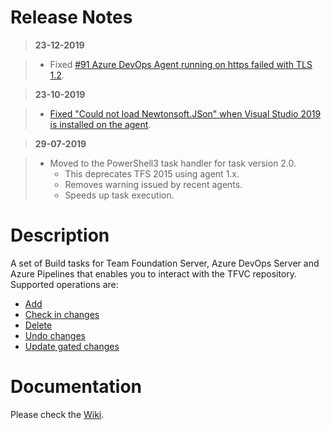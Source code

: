 # Release Notes
> **23-12-2019**

> - Fixed [#91 Azure DevOps Agent running on https failed with TLS 1.2](https://github.com/jessehouwing/azure-pipelines-tfvc-tasks/issues/91).

> **23-10-2019**

> - [Fixed "Could not load Newtonsoft.JSon" when Visual Studio 2019 is installed on the agent](https://github.com/microsoft/azure-pipelines-task-lib/issues/580).

> **29-07-2019**

> - Moved to the PowerShell3 task handler for task version 2.0. 
>   - This deprecates TFS 2015 using agent 1.x.
>   - Removes warning issued by recent agents.
>   - Speeds up task execution.


# Description
A set of Build tasks for Team Foundation Server, Azure DevOps Server and Azure Pipelines that enables you to interact with the TFVC repository. Supported operations are:

* [Add](https://github.com/jessehouwing/azure-pipelines-tfvc-tasks/wiki/Add)
* [Check in changes](https://github.com/jessehouwing/azure-pipelines-tfvc-tasks/wiki/Check-in) 
* [Delete](https://github.com/jessehouwing/azure-pipelines-tfvc-tasks/wiki/Delete)
* [Undo changes](https://github.com/jessehouwing/azure-pipelines-tfvc-tasks/wiki/Undo) 
* [Update gated changes](https://github.com/jessehouwing/azure-pipelines-tfvc-tasks/wiki/Shelve) 

# Documentation

Please check the [Wiki](https://github.com/jessehouwing/azure-pipelines-tfvc-tasks/wiki).

